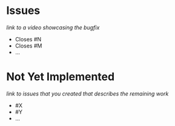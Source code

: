 # Issues

_link to a video showcasing the bugfix_

- Closes #N
- Closes #M
- ...

# Not Yet Implemented

_link to issues that you created that describes the remaining work_

- #X
- #Y
- ...
